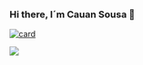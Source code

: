 ### Hi there, I´m Cauan Sousa 👋

[![card](https://github-readme-stats.vercel.app/api?username=cauansousa&theme=radical&show_icons=true)](https://github.com/anuraghazra/github-readme-stats)

<img src="https://img.shields.io/badge/Instagram-E4405F?style=for-the-badge&logo=instagram&logoColor=white"/>

<!--
[![iuricode](https://github-readme-stats.vercel.app/api/top-langs/?username=cauansousa&hide=html&layout=compact&theme=default)](https://github.com/auraghazra/github-readme-stats)

**cauansousa/cauansousa** is a ✨ _special_ ✨ repository because its `README.md` (this file) appears on your GitHub profile.

Here are some ideas to get you started:

- 🔭 I’m currently working on ...
- 🌱 I’m currently learning ...
- 👯 I’m looking to collaborate on ...
- 🤔 I’m looking for help with ...
- 💬 Ask me about ...
- 📫 How to reach me: ...
- 😄 Pronouns: ...
- ⚡ Fun fact: ...
-->
